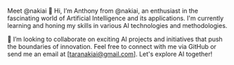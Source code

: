 Meet @nakiai
👋 Hi, I’m Anthony from @nakiai, an enthusiast in the fascinating world of Artificial Intelligence and its applications. I'm currently learning and honing my skills in various AI technologies and methodologies.

💞️ I’m looking to collaborate on exciting AI projects and initiatives that push the boundaries of innovation. Feel free to connect with me via GitHub or send me an email at [taranakiai@gmail.com]. Let's explore AI together!
